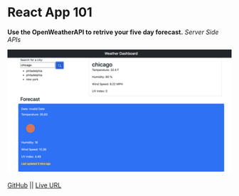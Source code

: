 # React App 101

**Use the OpenWeatherAPI to retrive your five day forecast.**
_Server Side APIs_

![Budget Tracker Cover](/weather.png)

[GitHub](https://github.com/MCannon33/weatherdash) ||
[Live URL](https://warm-depths-48242.herokuapp.com/)
